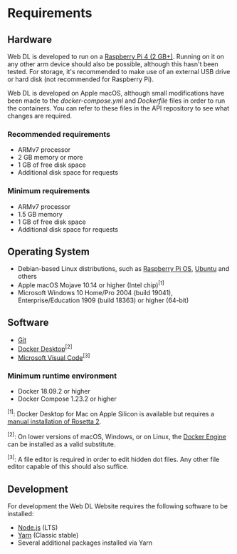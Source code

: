 # Requirements

## Hardware

Web DL is developed to run on a [Raspberry Pi 4 (2 GB+)](https://www.raspberrypi.org/products/raspberry-pi-4-model-b/). Running on it on any other arm device should also be possible, although this hasn't been tested. For storage, it's recommended to make use of an external USB drive or hard disk (not recommended for Raspberry Pi). 

Web DL is developed on Apple macOS, although small modifications have been made to the _docker-compose.yml_ and _Dockerfile_ files in order to run the containers. You can refer to these files in the API repository to see what changes are required.

### Recommended requirements

* ARMv7 processor
* 2 GB memory or more
* 1 GB of free disk space
* Additional disk space for requests

###  Minimum requirements

* ARMv7 processor
* 1.5 GB memory
* 1 GB of free disk space
* Additional disk space for requests

## Operating System

* Debian-based Linux distributions, such as [Raspberry Pi OS](https://www.raspberrypi.org/software/operating-systems/), [Ubuntu](https://ubuntu.com/raspberry-pi) and others
* Apple macOS Mojave 10.14 or higher (Intel chip)<sup>[1]</sup>
* Microsoft Windows 10 Home/Pro 2004 (build 19041), Enterprise/Education 1909 (build 18363) or higher (64-bit)

## Software

* [Git](https://git-scm.com/downloads)
* [Docker Desktop](https://www.docker.com/products/docker-desktop)<sup>[2]</sup>
* [Microsoft Visual Code](https://code.visualstudio.com/)<sup>[3]</sup>

### Minimum runtime environment

* Docker 18.09.2 or higher
* Docker Compose 1.23.2 or higher

<sup>[1]</sup>: Docker Desktop for Mac on Apple Silicon is available but requires a
[manual installation of Rosetta 2](https://docs.docker.com/docker-for-mac/apple-silicon/#system-requirements).

<sup>[2]</sup>: On lower versions of macOS, Windows, or on Linux, the
[Docker Engine](https://hub.docker.com/search?offering=community&operating_system=linux&q=&type=edition)
can be installed as a valid substitute.

<sup>[3]</sup>: A file editor is required in order to edit hidden dot files. Any other file editor capable of this should also suffice.

## Development

For development the Web DL Website requires the following software to be installed:

* [Node.js](https://nodejs.org/en) (LTS)
* [Yarn](https://classic.yarnpkg.com/en/docs/install/#mac-stable) (Classic stable)
* Several additional packages installed via Yarn
